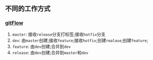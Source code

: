 ## 不同的工作方式
### [gitFlow](https://www.cnblogs.com/jeffery-zou/p/10280167.html)
1. `master`: 接收`release`分支打标签;接收`hotfix`分支
2. `dev`: 由`master`创建;接收`feature`;接收`hotfix`;创建`realase`;创建`feature`;
3. `feature`: 由`dev`创建;合并到`dev`
4. `release`: 由`dev`创建;合并到`master`和`dev`